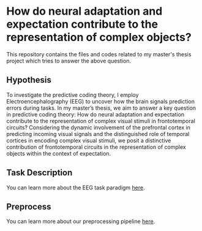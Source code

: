 # How do neural adaptation and expectation contribute to the representation of complex objects?
This repository contains the files and codes related to my master's thesis project which tries to answer the above question.

## Hypothesis
To investigate the predictive coding theory, I employ Electroencephalography (EEG) to uncover how the brain signals prediction errors during tasks.  In my master’s thesis, we aim to answer a key question in predictive coding theory: How do neural adaptation and expectation contribute to the representation of complex visual stimuli in frontotemporal circuits?
Considering the dynamic involvement of the prefrontal cortex in predicting incoming visual signals and the distinguished role of temporal cortices in encoding complex visual stimuli, we posit a distinctive contribution of frontotemporal circuits in the representation of complex objects within the context of expectation.

## Task Description
You can learn more about the EEG task paradigm [here](https://github.com/SaraRostami/Master_Thesis/tree/main/EEG_task).

## Preprocess
You can learn more about our preprocessing pipeline [here](https://github.com/SaraRostami/Master_Thesis/tree/main/preprocess).

